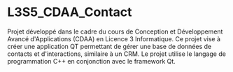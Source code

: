 # L3S5_CDAA_Contact
Projet développé dans le cadre du cours de Conception et Développement Avancé d'Applications (CDAA) en Licence 3 Informatique. Ce projet vise à créer une application QT permettant de gérer une base de données de contacts et d'interactions, similaire à un CRM.  Le projet utilise le langage de programmation C++ en conjonction avec le framework Qt. 
